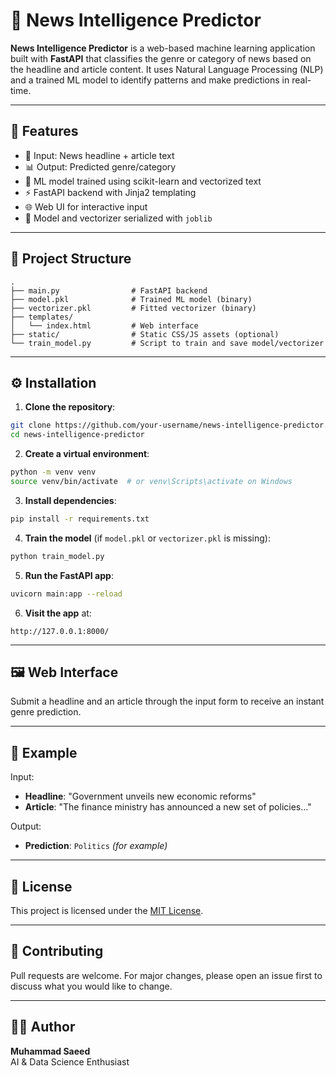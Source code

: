 # 🧠 News Intelligence Predictor
**News Intelligence Predictor** is a web-based machine learning application built with **FastAPI** that classifies the genre or category of news based on the headline and article content. It uses Natural Language Processing (NLP) and a trained ML model to identify patterns and make predictions in real-time.

---

## 🚀 Features

- 📰 Input: News headline + article text
- 📊 Output: Predicted genre/category
- 🤖 ML model trained using scikit-learn and vectorized text
- ⚡ FastAPI backend with Jinja2 templating
- 🌐 Web UI for interactive input
- 🧰 Model and vectorizer serialized with `joblib`

---

## 📁 Project Structure

```
.
├── main.py                # FastAPI backend
├── model.pkl              # Trained ML model (binary)
├── vectorizer.pkl         # Fitted vectorizer (binary)
├── templates/
│   └── index.html         # Web interface
├── static/                # Static CSS/JS assets (optional)
└── train_model.py         # Script to train and save model/vectorizer
```
---

## ⚙️ Installation

1. **Clone the repository**:

```bash
git clone https://github.com/your-username/news-intelligence-predictor.git
cd news-intelligence-predictor
```

2. **Create a virtual environment**:

```bash
python -m venv venv
source venv/bin/activate  # or venv\Scripts\activate on Windows
```

3. **Install dependencies**:

```bash
pip install -r requirements.txt
```

4. **Train the model** (if `model.pkl` or `vectorizer.pkl` is missing):

```bash
python train_model.py
```

5. **Run the FastAPI app**:

```bash
uvicorn main:app --reload
```

6. **Visit the app** at:

```
http://127.0.0.1:8000/
```

---

## 🖼️ Web Interface

Submit a headline and an article through the input form to receive an instant genre prediction.

---

## 🧪 Example

Input:
- **Headline**: "Government unveils new economic reforms"
- **Article**: "The finance ministry has announced a new set of policies..."

Output:
- **Prediction**: `Politics` *(for example)*

---

## 📝 License

This project is licensed under the [MIT License](LICENSE.md).

---

## 🤝 Contributing

Pull requests are welcome. For major changes, please open an issue first to discuss what you would like to change.

---

## 👨‍💻 Author

**Muhammad Saeed**  
AI & Data Science Enthusiast  
